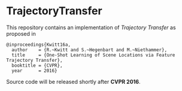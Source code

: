 # TrajectoryTransfer

This repository contains an implementation of *Trajectory  Transfer* as proposed in 

```
@inproceedings{Kwitt16a,
  author    = {R.~Kwitt and S.~Hegenbart and M.~Niethammer},
  title     = {One-Shot Learning of Scene Locations via Feature Trajectory Transfer},
  booktitle = {CVPR},
  year      = 2016} 
```

Source code will be released shortly after **CVPR 2016**.
